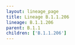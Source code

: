 ```yaml
---
layout: lineage_page
title: Lineage B.1.1.206
lineage: B.1.1.206
parent: B.1.1
children: ['B.1.1.206']
---
```

